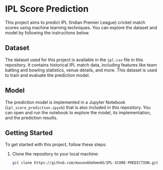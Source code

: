 # IPL Score Prediction

This project aims to predict IPL (Indian Premier League) cricket match scores using machine learning techniques. You can explore the dataset and model by following the instructions below.

## Dataset

The dataset used for this project is available in the `ipl.csv` file in this repository. It contains historical IPL match data, including features like team batting and bowling statistics, venue details, and more. This dataset is used to train and evaluate the prediction model.

## Model

The prediction model is implemented in a Jupyter Notebook (`ipl_score_prediction.ipynb`) that is also included in this repository. You can open and run the notebook to explore the model, its implementation, and the prediction results.

## Getting Started

To get started with this project, follow these steps:

1. Clone the repository to your local machine:

   ```bash
   git clone https://github.com/masooddahmedd/IPL-SCORE-PREDICTION.git
